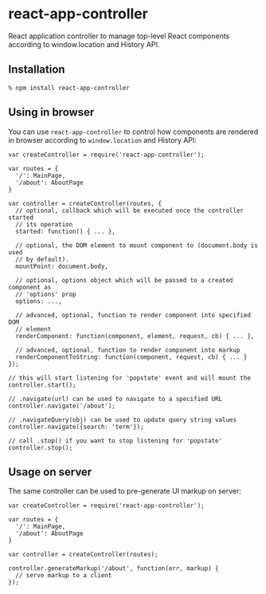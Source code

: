 # react-app-controller

React application controller to manage top-level React components according to
window.location and History API.

## Installation

    % npm install react-app-controller

## Using in browser

You can use `react-app-controller` to control how components are rendered in
browser according to `window.location` and History API:

    var createController = require('react-app-controller');

    var routes = {
      '/': MainPage,
      '/about': AboutPage
    }

    var controller = createController(routes, {
      // optional, callback which will be executed once the controller started
      // its operation
      started: function() { ... },

      // optional, the DOM element to mount component to (document.body is used
      // by default).
      mountPoint: document.body,

      // optional, options object which will be passed to a created component as
      // 'options' prop
      options: ...,

      // advanced, optional, function to render component into specified DOM
      // element
      renderComponent: function(component, element, request, cb) { ... },

      // advanced, optional, function to render component into markup
      renderComponentToString: function(component, request, cb) { ... }
    });

    // this will start listening for 'popstate' event and will mount the
    controller.start();

    // .navigate(url) can be used to navigate to a specified URL
    controller.navigate('/about');

    // .navigateQuery(obj) can be used to update query string values
    controller.navigate({search: 'term'});

    // call .stop() if you want to stop listening for 'popstate'
    controller.stop();

## Usage on server

The same controller can be used to pre-generate UI markup on server:

    var createController = require('react-app-controller');

    var routes = {
      '/': MainPage,
      '/about': AboutPage
    }

    var controller = createController(routes);

    controller.generateMarkup('/about', function(err, markup) {
      // serve markup to a client
    });
